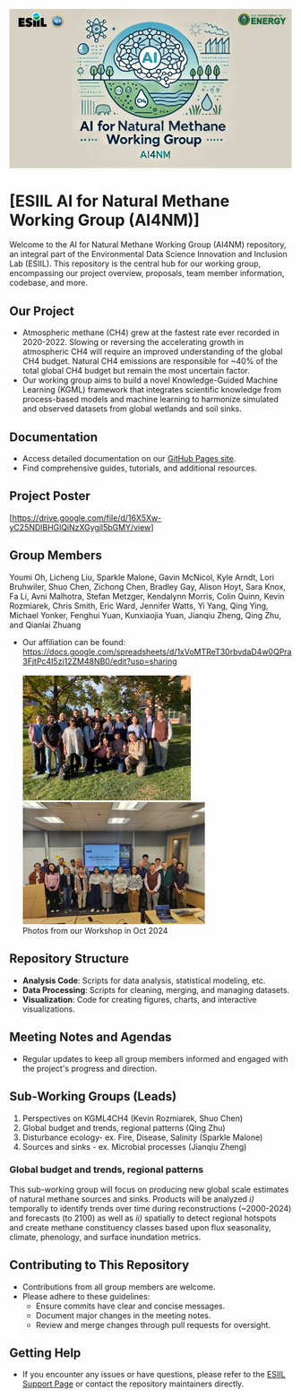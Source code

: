 <img src="docs/homepage_materials/header.png" alt="alt text" style="max-width: 100%;"><br>
# [ESIIL AI for Natural Methane Working Group (AI4NM)]

Welcome to the AI for Natural Methane Working Group (AI4NM) repository, an integral part of the Environmental Data Science Innovation and Inclusion Lab (ESIIL). This repository is the central hub for our working group, encompassing our project overview, proposals, team member information, codebase, and more.

## Our Project
- Atmospheric methane (CH4) grew at the fastest rate ever recorded in 2020-2022. Slowing or reversing the accelerating growth in atmospheric CH4 will require an improved understanding of the global CH4 budget. Natural CH4 emissions are responsible for ~40% of the total global CH4 budget but remain the most uncertain factor. 
- Our working group aims to build a novel Knowledge-Guided Machine Learning (KGML) framework that integrates scientific knowledge from process-based models and machine learning to harmonize simulated and observed datasets from global wetlands and soil sinks.

## Documentation
- Access detailed documentation on our [GitHub Pages site](https://cu-esiil.github.io/AI-for-Natural-Methane/).
- Find comprehensive guides, tutorials, and additional resources.

## Project Poster
[<https://drive.google.com/file/d/16X5Xw-yC25NDlBHGlQiNzXGygjl5bGMY/view>]

## Group Members
Youmi Oh, Licheng Liu, Sparkle Malone, Gavin McNicol, Kyle Arndt, Lori Bruhwiler, Shuo Chen, Zichong Chen, Bradley Gay, Alison Hoyt, Sara Knox, Fa Li, Avni Malhotra, Stefan Metzger, Kendalynn Morris, Colin Quinn, Kevin Rozmiarek, Chris Smith, Eric Ward, Jennifer Watts, Yi Yang, Qing Ying, Michael Yonker, Fenghui Yuan, Kunxiaojia Yuan, Jianqiu Zheng, Qing Zhu, and Qianlai Zhuang<br>
- Our affiliation can be found: <https://docs.google.com/spreadsheets/d/1xVoMTReT30rbvdaD4w0QPra3FjtPc4I5zj12ZM48NB0/edit?usp=sharing><br><br>
<img src="docs/homepage_materials/WG_photo1.png" width="300">   <img src="docs/homepage_materials/WG_photo2.png" width="325"><br>
Photos from our Workshop in Oct 2024
  
## Repository Structure
- **Analysis Code**: Scripts for data analysis, statistical modeling, etc.
- **Data Processing**: Scripts for cleaning, merging, and managing datasets.
- **Visualization**: Code for creating figures, charts, and interactive visualizations.

## Meeting Notes and Agendas
- Regular updates to keep all group members informed and engaged with the project's progress and direction.

## Sub-Working Groups (Leads)
1. Perspectives on KGML4CH4 (Kevin Rozmiarek, Shuo Chen)
2. Global budget and trends, regional patterns (Qing Zhu)
3. Disturbance ecology- ex. Fire, Disease, Salinity (Sparkle Malone)
4. Sources and sinks - ex. Microbial processes (Jianqiu Zheng)

### Global budget and trends, regional patterns
This sub-working group will focus on producing new global scale estimates of natural methane sources and sinks. Products will be analyzed *i)* temporally to identify trends over time during reconstructions (~2000-2024) and forecasts (to 2100) as well as *ii)* spatially to detect regional hotspots and create methane constituency classes based upon flux seasonality, climate, phenology, and surface inundation metrics.

## Contributing to This Repository
- Contributions from all group members are welcome.
- Please adhere to these guidelines:
  - Ensure commits have clear and concise messages.
  - Document major changes in the meeting notes.
  - Review and merge changes through pull requests for oversight.

## Getting Help
- If you encounter any issues or have questions, please refer to the [ESIIL Support Page](https://esiil-support-page-url/) or contact the repository maintainers directly.

